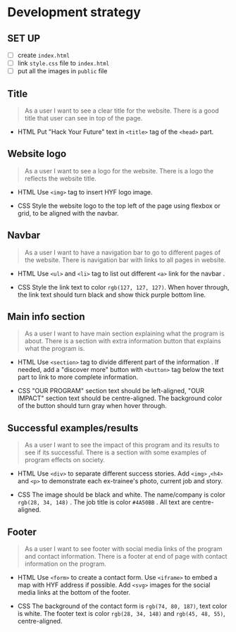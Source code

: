 # Development strategy

## SET UP

- [ ] create `index.html`
- [ ] link `style.css` file to `index.html`
- [ ] put all the images in `public` file

## Title

> As a user I want to see a clear title for the website. There is a good title
> that user can see in top of the page.

- HTML Put "Hack Your Future" text in `<title>` tag of the `<head>` part.

## Website logo

> As a user I want to see a logo for the website. There is a logo the reflects
> the website title.

- HTML Use `<img>` tag to insert HYF logo image.

- CSS Style the website logo to the top left of the page using flexbox or grid,
  to be aligned with the navbar.

## Navbar

> As a user I want to have a navigation bar to go to different pages of the
> website. There is navigation bar with links to all pages in website.

- HTML Use `<ul>` and `<li>` tag to list out different `<a>` link for the navbar
  .

- CSS Style the link text to color `rgb(127, 127, 127)`. When hover through, the
  link text should turn black and show thick purple bottom line.

## Main info section

> As a user I want to have main section explaining what the program is about.
> There is a section with extra information button that explains what the
> program is.

- HTML Use `<section>` tag to divide different part of the information . If
  needed, add a "discover more" button with `<button>` tag below the text part
  to link to more complete information.

- CSS "OUR PROGRAM" section text should be left-aligned, "OUR IMPACT" section
  text should be centre-aligned. The background color of the button should turn
  gray when hover through.

## Successful examples/results

> As a user I want to see the impact of this program and its results to see if
> its successful. There is a section with some examples of program effects on
> society.

- HTML Use `<div>` to separate different success stories. Add `<img>` ,`<h4>`
  and `<p>` to demonstrate each ex-trainee's photo, current job and story.

- CSS The image should be black and white. The name/company is color
  `rgb(28, 34, 148)` . The job title is color `#4A50BB` . All text are
  centre-aligned.

## Footer

> As a user I want to see footer with social media links of the program and
> contact information. There is a footer at end of page with contact information
> on the program.

- HTML Use `<form>` to create a contact form. Use `<iframe>` to embed a map with
  HYF address if possible. Add `<svg>` images for the social media links at the
  bottom of the footer.

- CSS The background of the contact form is `rgb(74, 80, 187)`, text color is
  white. The footer text is color `rgb(28, 34, 148)` and `rgb(45, 48, 55)`,
  centre-aligned.